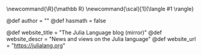 <!-----------------------------------------------------
Add here global page variables to use throughout your
website.
------------------------------------------------------->

<!-----------------------------------------------------
Add here global latex commands to use throughout your
pages. It can be math commands but does not need to be.
For instance:
* \newcommand{\phrase}{This is a long phrase to copy.}
------------------------------------------------------->
\newcommand{\R}{\mathbb R}
\newcommand{\scal}[1]{\langle #1 \rangle}

@def author =  "" <!-- defined individually on blog pages -->
@def hasmath = false

<!-- RSS: these three are mandatory, otherwise no RSS generation  -->
@def website_title = "The Julia Language blog (mirror)"
@def website_descr = "News and views on the Julia language"
@def website_url   = "https://julialang.org"
